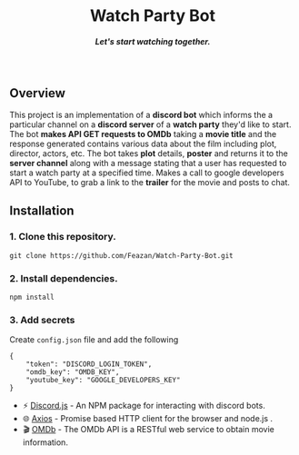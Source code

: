 <h1 align=center>Watch Party Bot</h1>
<h5 align=center>Let's start watching together.</h5>
<br>

## Overview

This project is an implementation of a **discord bot** which informs the a particular channel on a **discord server** of a **watch party** they'd like to start. The bot **makes API GET requests to OMDb** taking a **movie title** and the response generated contains various data about the film including plot, director, actors, etc. The bot takes **plot** details, **poster** and returns it to the **server channel** along with a message stating that a user has requested to start a watch party at a specified time. Makes a call to google developers API to YouTube, to grab a link to the **trailer** for the movie and posts to chat.

## Installation

### 1. Clone this repository.

```
git clone https://github.com/Feazan/Watch-Party-Bot.git
```

### 2. Install dependencies.

```
npm install
```

### 3. Add secrets

Create ``config.json`` file and add the following
```
{
    "token": "DISCORD_LOGIN_TOKEN",
    "omdb_key": "OMDB_KEY",
    "youtube_key": "GOOGLE_DEVELOPERS_KEY"
}
```

- :zap: [Discord.js](https://www.npmjs.com/package/discord.js?source=post_page-----7b5fe27cb6fa----------------------) - An NPM package for interacting with discord bots.
- :globe_with_meridians: [Axios](https://www.npmjs.com/package/axios) - Promise based HTTP client for the browser and node.js .
- 🎬 [OMDb](http://www.omdbapi.com/) - The OMDb API is a RESTful web service to obtain movie information.
